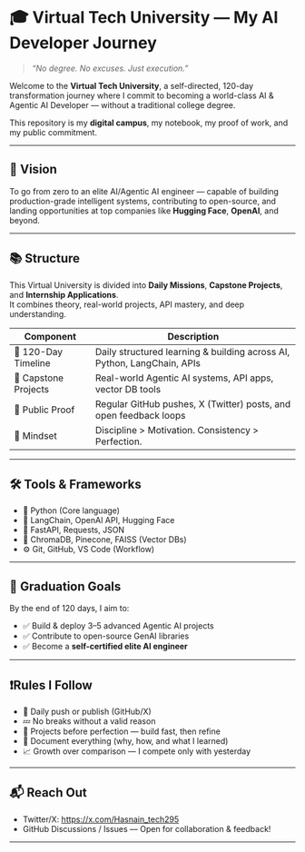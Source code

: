 # 🎓 Virtual Tech University — My AI Developer Journey

> *“No degree. No excuses. Just execution.”*

Welcome to the **Virtual Tech University**, a self-directed, 120-day transformation journey where I commit to becoming a world-class AI & Agentic AI Developer — without a traditional college degree.

This repository is my **digital campus**, my notebook, my proof of work, and my public commitment.

---

## 🧭 Vision

To go from zero to an elite AI/Agentic AI engineer — capable of building production-grade intelligent systems, contributing to open-source, and landing opportunities at top companies like **Hugging Face**, **OpenAI**, and beyond.

---

## 📚 Structure

This Virtual University is divided into **Daily Missions**, **Capstone Projects**, and **Internship Applications**.  
It combines theory, real-world projects, API mastery, and deep understanding.

| Component           | Description                                                                 |
|---------------------|-----------------------------------------------------------------------------|
| 📅 120-Day Timeline  | Daily structured learning & building across AI, Python, LangChain, APIs     |
| 🚀 Capstone Projects | Real-world Agentic AI systems, API apps, vector DB tools                    |
| 🔁 Public Proof      | Regular GitHub pushes, X (Twitter) posts, and open feedback loops           |
| 🧠 Mindset           | Discipline > Motivation. Consistency > Perfection.                          |

---

## 🛠️ Tools & Frameworks

* 🐍 Python (Core language)
* 🧠 LangChain, OpenAI API, Hugging Face
* 📡 FastAPI, Requests, JSON
* 💾 ChromaDB, Pinecone, FAISS (Vector DBs)
* ⚙️ Git, GitHub, VS Code (Workflow)

---

## 🌟 Graduation Goals

By the end of 120 days, I aim to:

* ✅ Build & deploy 3–5 advanced Agentic AI projects
* ✅ Contribute to open-source GenAI libraries
* ✅ Become a **self-certified elite AI engineer**

---

## ❗Rules I Follow

* 📅 Daily push or publish (GitHub/X)
* 💤 No breaks without a valid reason
* 🧪 Projects before perfection — build fast, then refine
* 💬 Document everything (why, how, and what I learned)
* 📈 Growth over comparison — I compete only with yesterday

---

## 📬 Reach Out

* Twitter/X: https://x.com/Hasnain_tech295
* GitHub Discussions / Issues — Open for collaboration & feedback!

---



